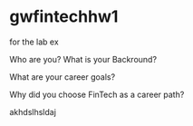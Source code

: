 # gwfintechhw1
for the lab ex

Who are you? What is your Backround?

What are your career goals?

Why did you choose FinTech as a career path?


akhdslhsldaj